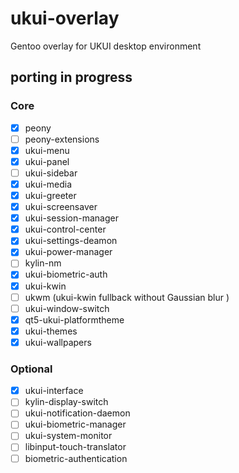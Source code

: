 # ukui-overlay

Gentoo overlay for UKUI desktop environment

## porting in progress

### Core

- [X] peony
- [ ] peony-extensions
- [X] ukui-menu
- [X] ukui-panel
- [ ] ukui-sidebar
- [X] ukui-media
- [X] ukui-greeter
- [X] ukui-screensaver
- [X] ukui-session-manager
- [X] ukui-control-center
- [X] ukui-settings-deamon
- [X] ukui-power-manager
- [ ] kylin-nm
- [X] ukui-biometric-auth
- [X] ukui-kwin
- [ ] ukwm (ukui-kwin fullback without Gaussian blur )
- [ ] ukui-window-switch
- [X] qt5-ukui-platformtheme
- [X] ukui-themes
- [X] ukui-wallpapers

### Optional

- [X] ukui-interface
- [ ] kylin-display-switch
- [ ] ukui-notification-daemon
- [ ] ukui-biometric-manager
- [ ] ukui-system-monitor
- [ ] libinput-touch-translator
- [ ] biometric-authentication